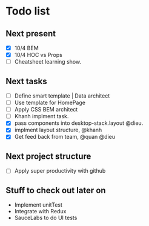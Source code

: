 # Todo list

## Next present

- [x] 10/4 BEM
- [x] 10/4 HOC vs Props
- [ ] Cheatsheet learning show.

## Next tasks

- [ ] Define smart template | Data architect
- [ ] Use template for HomePage
- [ ] Apply CSS BEM architect
- [ ] Khanh implment task.
- [x] pass components into desktop-stack.layout @dieu.
- [x] implment layout structure, @khanh
- [x] Get feed back from team, @quan @dieu

## Next project structure

- [ ] Apply super productivity with github

## Stuff to check out later on

- Implement unitTest
- Integrate with Redux
- SauceLabs to do UI tests
